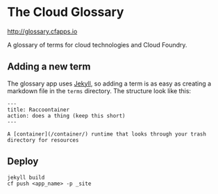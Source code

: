 # The Cloud Glossary
http://glossary.cfapps.io

A glossary of terms for cloud technologies and Cloud Foundry.

## Adding a new term
The glossary app uses [Jekyll](https://jekyllrb.com), so adding a term is as easy as creating a markdown file in the `terms` directory. The structure look like this:

```
---
title: Raccoontainer
action: does a thing (keep this short)
---

A [container](/container/) runtime that looks through your trash directory for resources
```

## Deploy

```
jekyll build
cf push <app_name> -p _site
```
